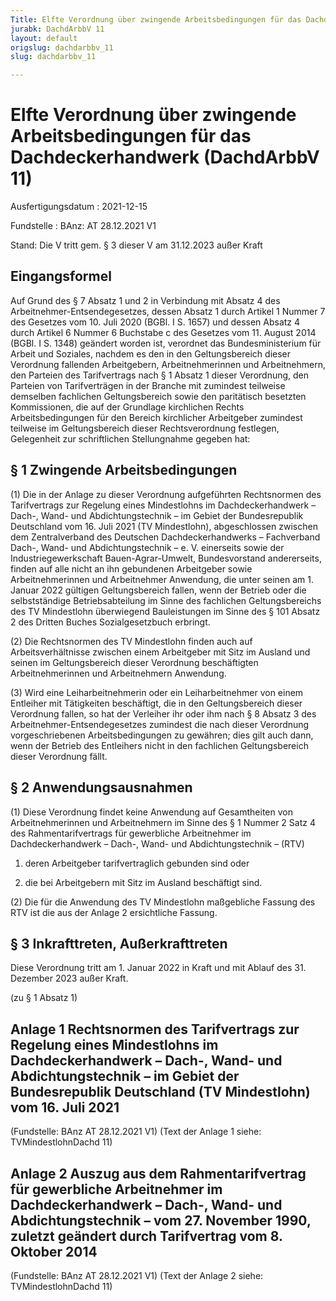 ```yaml
---
Title: Elfte Verordnung über zwingende Arbeitsbedingungen für das Dachdeckerhandwerk
jurabk: DachdArbbV 11
layout: default
origslug: dachdarbbv_11
slug: dachdarbbv_11

---
```


# Elfte Verordnung über zwingende Arbeitsbedingungen für das Dachdeckerhandwerk (DachdArbbV 11)

Ausfertigungsdatum
:   2021-12-15

Fundstelle
:   BAnz: AT 28.12.2021 V1

Stand: Die V tritt gem. § 3 dieser V am 31.12.2023 außer Kraft

## Eingangsformel

Auf Grund des § 7 Absatz 1 und 2 in Verbindung mit Absatz 4 des
Arbeitnehmer-Entsendegesetzes, dessen Absatz 1 durch Artikel 1 Nummer
7 des Gesetzes vom 10. Juli 2020 (BGBl. I S. 1657) und dessen Absatz 4
durch Artikel 6 Nummer 6 Buchstabe c des Gesetzes vom 11. August 2014
(BGBl. I S. 1348) geändert worden ist, verordnet das Bundesministerium
für Arbeit und Soziales, nachdem es den in den Geltungsbereich dieser
Verordnung fallenden Arbeitgebern, Arbeitnehmerinnen und
Arbeitnehmern, den Parteien des Tarifvertrags nach § 1 Absatz 1 dieser
Verordnung, den Parteien von Tarifverträgen in der Branche mit
zumindest teilweise demselben fachlichen Geltungsbereich sowie den
paritätisch besetzten Kommissionen, die auf der Grundlage kirchlichen
Rechts Arbeitsbedingungen für den Bereich kirchlicher Arbeitgeber
zumindest teilweise im Geltungsbereich dieser Rechtsverordnung
festlegen, Gelegenheit zur schriftlichen Stellungnahme gegeben hat:


## § 1 Zwingende Arbeitsbedingungen

(1) Die in der Anlage zu dieser Verordnung aufgeführten Rechtsnormen
des Tarifvertrags zur Regelung eines Mindestlohns im
Dachdeckerhandwerk – Dach-, Wand- und Abdichtungstechnik – im Gebiet
der Bundesrepublik Deutschland vom 16. Juli 2021 (TV Mindestlohn),
abgeschlossen zwischen dem Zentralverband des Deutschen
Dachdeckerhandwerks – Fachverband Dach-, Wand- und Abdichtungstechnik
– e. V. einerseits sowie der Industriegewerkschaft Bauen-Agrar-Umwelt,
Bundesvorstand andererseits, finden auf alle nicht an ihn gebundenen
Arbeitgeber sowie Arbeitnehmerinnen und Arbeitnehmer Anwendung, die
unter seinen am 1. Januar 2022 gültigen Geltungsbereich fallen, wenn
der Betrieb oder die selbstständige Betriebsabteilung im Sinne des
fachlichen Geltungsbereichs des TV Mindestlohn überwiegend
Bauleistungen im Sinne des § 101 Absatz 2 des Dritten Buches
Sozialgesetzbuch erbringt.

(2) Die Rechtsnormen des TV Mindestlohn finden auch auf
Arbeitsverhältnisse zwischen einem Arbeitgeber mit Sitz im Ausland und
seinen im Geltungsbereich dieser Verordnung beschäftigten
Arbeitnehmerinnen und Arbeitnehmern Anwendung.

(3) Wird eine Leiharbeitnehmerin oder ein Leiharbeitnehmer von einem
Entleiher mit Tätigkeiten beschäftigt, die in den Geltungsbereich
dieser Verordnung fallen, so hat der Verleiher ihr oder ihm nach § 8
Absatz 3 des Arbeitnehmer-Entsendegesetzes zumindest die nach dieser
Verordnung vorgeschriebenen Arbeitsbedingungen zu gewähren; dies gilt
auch dann, wenn der Betrieb des Entleihers nicht in den fachlichen
Geltungsbereich dieser Verordnung fällt.


## § 2 Anwendungsausnahmen

(1) Diese Verordnung findet keine Anwendung auf Gesamtheiten von
Arbeitnehmerinnen und Arbeitnehmern im Sinne des § 1 Nummer 2 Satz 4
des Rahmentarifvertrags für gewerbliche Arbeitnehmer im
Dachdeckerhandwerk – Dach-, Wand- und Abdichtungstechnik – (RTV)

1.  deren Arbeitgeber tarifvertraglich gebunden sind oder


2.  die bei Arbeitgebern mit Sitz im Ausland beschäftigt sind.




(2) Die für die Anwendung des TV Mindestlohn maßgebliche Fassung des
RTV ist die aus der Anlage 2 ersichtliche Fassung.


## § 3 Inkrafttreten, Außerkrafttreten

Diese Verordnung tritt am 1. Januar 2022 in Kraft und mit Ablauf des
31\. Dezember 2023 außer Kraft.

(zu § 1 Absatz 1)

## Anlage 1 Rechtsnormen des Tarifvertrags zur Regelung eines Mindestlohns im Dachdeckerhandwerk – Dach-, Wand- und Abdichtungstechnik – im Gebiet der Bundesrepublik Deutschland (TV Mindestlohn) vom 16. Juli 2021

(Fundstelle: BAnz AT 28.12.2021 V1)
(Text der Anlage 1 siehe: TVMindestlohnDachd 11)


## Anlage 2 Auszug aus dem Rahmentarifvertrag für gewerbliche Arbeitnehmer im Dachdeckerhandwerk – Dach-, Wand- und Abdichtungstechnik – vom 27. November 1990, zuletzt geändert durch Tarifvertrag vom 8. Oktober 2014

(Fundstelle: BAnz AT 28.12.2021 V1)
(Text der Anlage 2 siehe: TVMindestlohnDachd 11)

